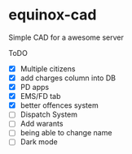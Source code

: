 # equinox-cad

Simple CAD for a awesome server

ToDO

- [x] Multiple citizens
- [x] add charges column into DB
- [x] PD apps
- [x] EMS/FD tab
- [x] better offences system
- [ ] Dispatch System
- [ ] Add warants
- [ ] being able to change name
- [ ] Dark mode
